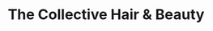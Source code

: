 ---
title: "The Collective Hair & Beauty"
url: /doune/the-collective-hair-und-beauty/
shop: Friseur
---